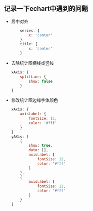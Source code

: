 ## 记录一下echart中遇到的问题

- 居中对齐
    ```js
        series: {
            x: 'center'
        }
        title: {
            x: 'center'
        }
    ```

- 去除统计图横线或竖线
    ```js
    xAxis: {
        splitLine: {
            show: false
        }
    }
    ```

- 修改统计图边缘字体颜色
    ```js
    xAxis: {
        axisLabel: {
            fontSize: 12,
            color: '#fff'
        }
    }
    yAXis: [
        {
            show: true,
            data: [],
            axisLabel: {
                fontSize: 12,
                color: '#fff'
            }
        },
        {
            axisLabel: {
                fontSize: 12,
                color: '#fff'
            }
        }
    ]
    ```